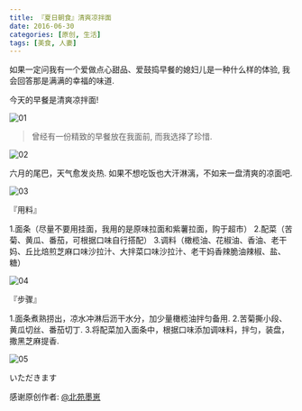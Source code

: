 ```yaml
---
title: 『夏日朝食』清爽凉拌面
date: 2016-06-30
categories: [原创, 生活]
tags: [美食, 人妻]
---
```

如果一定问我有一个爱做点心甜品、爱鼓捣早餐的媳妇儿是一种什么样的体验, 我会回答那是满满的幸福的味道.

今天的早餐是清爽凉拌面!

![01](//ww3.sinaimg.cn/mw690/910ff108gw1f5cxxnbtttj21jk1jkwq1.jpg)

<!--more-->

> 曾经有一份精致的早餐放在我面前, 而我选择了珍惜.

![02](//ww3.sinaimg.cn/mw690/910ff108gw1f5cxxkkjr7j21jk1jkthu.jpg)

六月的尾巴，天气愈发炎热.
如果不想吃饭也大汗淋漓，不如来一盘清爽的凉面吧.

![03](//ww2.sinaimg.cn/mw690/910ff108gw1f5cxxrkqwtj21jk1jkgwv.jpg)

『用料』

1.面条（尽量不要用挂面，我用的是原味拉面和紫薯拉面，购于超市）
2.配菜（苦菊、黄瓜、番茄，可根据口味自行搭配）
3.调料（橄榄油、花椒油、香油、老干妈、丘比焙煎芝麻口味沙拉汁、大拌菜口味沙拉汁、老干妈香辣脆油辣椒、盐、糖）

![04](////ww4.sinaimg.cn/mw690/910ff108gw1f5cxxq51ttj21jk1jkwmz.jpg)

『步骤』

1.面条煮熟捞出，凉水冲淋后沥干水分，加少量橄榄油拌匀备用.
2.苦菊撕小段、黄瓜切丝、番茄切丁.
3.将配菜加入面条中，根据口味添加调味料，拌匀，装盘，撒黑芝麻提香.

![05](//ww2.sinaimg.cn/mw690/910ff108gw1f5cxxitxtpj21jk1jkk5j.jpg)

いただきます

感谢原创作者: [@北苑墨崽](//weibo.com/manoir)
